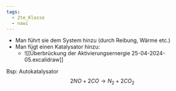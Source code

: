 ```yaml
---
tags:
  - 2te_Klasse
  - nawi
---
```

- Man führt sie dem System hinzu (durch Reibung, Wärme etc.)
- Man fügt einen Katalysator hinzu:
	- ![[Überbrückung der Aktivierungsernergie 25-04-2024-05.excalidraw]]
	
Bsp: Autokatalysator
$$2NO+2CO→N_{2}+2CO_{2}$$
